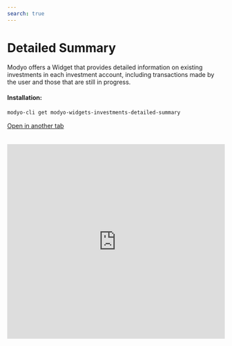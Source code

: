 ```yaml
---
search: true
---
```


# Detailed Summary

Modyo offers a Widget that provides detailed information on existing investments in each investment account, including transactions made by the user and those that are still in progress.

#### Installation:

```bash
modyo-cli get modyo-widgets-investments-detailed-summary
```

[Open in another tab](https://widgets.modyo.com/inversiones/resumen-detallado)

 <iframe id="widgetFrame" src="https://widgets.modyo.com/inversiones/resumen-detallado" width="100%"  frameBorder="0" style="min-height:449px;overflow:auto;margin-top:20px;"/> 

| Functionality                   | Description                                                                                                                                        |
|---------------------------------|----------------------------------------------------------------------------------------------------------------------------------------------------|
| Investment Detail          | Deliver a set of individual summaries for all investments that are included in the equity.                                     |
| Summary by Investment Account | Displays the grouped totals of the various investments that exist within a specific investment account.                               |
| Transit Operations         | Displays customer-instructed operations that are still in pending status.                                                             |
| Latest Movements             | Displays the latest moves made in the revised investment account.                                                                     |
| Summary by Product            | Shows the totals of investments included for each type of investment existing in the equity.                                           |
| Summary by Currency              | It shows the aggregated totals of the various investments that exist within the equity, considering each available currency (CLP, USD, EUR). |

 <script> 

 export default {
 mounted () {

 function setFrameHeightCo (id, ht) {
 var ifrm = document.getElementById (id);
 if (ifrm) {
 ifrm.style.height = ht + 4 + "px";
 }
 }
 //iframed document sends its height using postMessage
 function HandleDoCheightMsg (e) {
 //check origin
 if (e.origin === 'https://widgets.modyo.com') {
 //parse data
 var data = json.parse (e.data);

 console.log ('data: ', data)
 //check data object
 if (data ['doChight']) {
 setFrameHeightCo ('WidgetFrame', data ['DoChight']);
 } else {
 SetFrameHeightCo ('WidgetFrame', 700);
 }
 }
 }

 //assign message handler
 if (Window.addEventListener) {
 Window.addEventListener ('message', HandleDoCheightMSG, false);
 }
 }
 }

 </script> 
